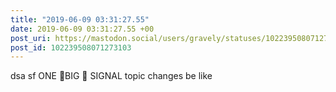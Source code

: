 ```yaml
---
title: "2019-06-09 03:31:27.55"
date: 2019-06-09 03:31:27.55 +00
post_uri: https://mastodon.social/users/gravely/statuses/102239508071273103
post_id: 102239508071273103
---
```

dsa sf ONE 👏BIG 👏 SIGNAL topic changes be like


